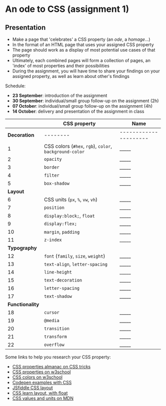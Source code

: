# An ode to CSS (assignment 1)

## Presentation

- Make a page that 'celebrates' a CSS property (an *ode*, a *homage*...)
- In the format of an HTML page that uses your assigned CSS property
- The page should work as a display of most potential use cases of that property
- Ultimately, each combined pages will form a collection of pages, an 'index' of most properties and their possibilities
- During the assignment, you will have time to share your findings on your assigned property, as well as learn about other's findings

Schedule:

- **23 September**: introduction of the assignment
- **30 September**: individual/small group follow-up on the assignment (2h)
- **07 October**: individual/small group follow-up on the assignment (4h)
- **14 October**: delivery and presentation of the assignment in class

| | CSS property | Name |
| -------- | --------  | --------------------- |
| **Decoration**  | --------  | --------------------- |
| 1 | CSS colors (`#hex`, `rgb`), `color`, `background-color` | _____ |
| 2 | `opacity` | _____ |
| 3 | `border` | _____ |
| 4 | `filter` | _____ |
| 5 | `box-shadow` | _____ |
| **Layout** | | |
| 6 | CSS units (`px`, `%`, `vw`, `vh`) | _____ |
| 7 | `position` | _____ |
| 8 | `display:block;`, `float` | _____ |
| 9 | `display:flex;` | _____ |
| 10 | `margin`, `padding` | _____ |
| 11 | `z-index` | _____ |
| **Typography** | | |
| 12 | `font` (`family`, `size`, `weight`) | _____ |
| 13 | `text-align`, `letter-spacing` | _____ |
| 14 | `line-height` | _____ |
| 15 | `text-decoration` | _____ |
| 16 | `letter-spacing` | _____ |
| 17 | `text-shadow` | _____ |
| **Functionality** | | |
| 18 | `cursor` | _____ |
| 19 | `@media` | _____ |
| 20 | `transition` | _____ |
| 21 | `transform` | _____ |
| 22 | `overflow` | _____ |

Some links to help you research your CSS property:

- [CSS properties almanac on CSS tricks](https://css-tricks.com/almanac/properties/)
- [CSS properties on w3school](https://www.w3schools.com/cssref/index.php)
- [CSS colors on w3school](https://www.w3schools.com/cssref/css_colors_legal.php)
- [Codepen examples with CSS](https://codepen.io/team/css-tricks/pens/popular)
- [JSfiddle CSS layout](https://jsfiddle.net/vintharas/ybt6k2dw/)
- [CSS learn layout, with float](https://learnlayout.com)
- [CSS values and units on MDN](https://developer.mozilla.org/en-US/docs/Learn/CSS/Building_blocks/Values_and_units)
